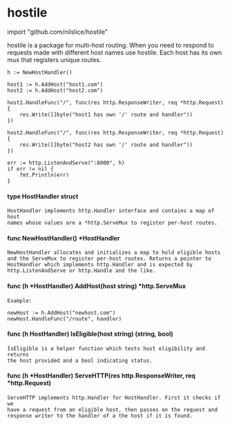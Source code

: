 # hostile
import "github.com/nilslice/hostile"

hostile is a package for multi-host routing. When you need to respond to
requests made with different host names use hostile. Each host has its
own mux that registers unique routes.

```golang
h := NewHostHandler()

host1 := h.AddHost("host1.com")
host2 := h.AddHost("host2.com")

host1.HandleFunc("/", func(res http.ResponseWriter, req *http.Request) {
    res.Write([]byte("host1 has own '/' route and handler"))
})

host2.HandleFunc("/", func(res http.ResponseWriter, req *http.Request) {
    res.Write([]byte("host2 has own '/' route and handler"))
})

err := http.ListenAndServe(":8000", h)
if err != nil {
    fmt.Println(err)
}
```

#### type HostHandler struct

    HostHandler implements http.Handler interface and contains a map of host
    names whose values are a *http.ServeMux to register per-host routes.

#### func NewHostHandler() *HostHandler
    NewHostHandler allocates and initializes a map to hold eligible hosts
    and the ServeMux to register per-host routes. Returns a pointer to
    HostHandler which implements http.Handler and is expected by
    http.ListenAndServe or http.Handle and the like.

#### func (h *HostHandler) AddHost(host string) *http.ServeMux
    Example:

	newHost := h.AddHost("newhost.com")
	newHost.HandleFunc("/route", handler)

#### func (h HostHandler) IsEligible(host string) (string, bool)
    IsEligible is a helper function which tests host eligibility and returns
    the host provided and a bool indicating status.

#### func (h *HostHandler) ServeHTTP(res http.ResponseWriter, req *http.Request)
    ServeHTTP implements http.Handler for HostHandler. First it checks if we
    have a request from an eligible host, then passes on the request and
    response writer to the handler of a the host if it is found.


